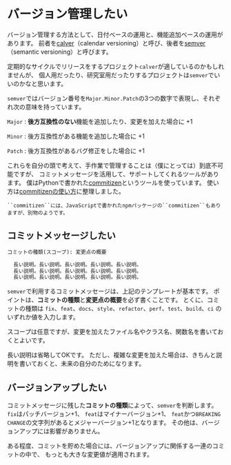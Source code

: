 # バージョン管理したい

バージョン管理する方法として、日付ベースの運用と、機能追加ベースの運用があります。
前者を[calver](https://calver.org/)（calendar versioning）と呼び、後者を[semver](https://semver.org/)（semantic versioning）と呼びます。

定期的なサイクルでリリースをするプロジェクト``calver``が適しているのかもしれませんが、
個人用だったり、研究室用だったりするプロジェクトは``semver``でいいのかなと思います。

``semver``ではバージョン番号を``Major.Minor.Patch``の3つの数字で表現し、それぞれ次の意味を持っています。

``Major``
: **後方互換性のない**機能を追加したり、変更を加えた場合に +1

``Minor``
: 後方互換性がある機能を追加した場合に +1

``Patch``
: 後方互換性があるバグ修正をした場合に +1

これらを自分の頭で考えて、手作業で管理することは（僕にとっては）到底不可能ですが、
コミットメッセージを活用して、サポートしてくれるツールがあります。
僕はPythonで書かれた[commitizen](https://commitizen-tools.github.io/commitizen/)というツールを使っています。
使い方は[commitizenの使い方](../python/python-commitizen.md)に整理しました。

```{note}
``commitizen``には、JavaScriptで書かれたnpmパッケージの``commitizen``もありますが、別物のようです。
```

## コミットメッセージしたい

```md
コミットの種類(スコープ): 変更点の概要

  長い説明。長い説明。長い説明。長い説明。長い説明。
  長い説明。長い説明。長い説明。長い説明。長い説明。
  長い説明。長い説明。長い説明。長い説明。長い説明。
```

``semver``で利用するコミットメッセージは、上記のテンプレートが基本です。
ポイントは、**コミットの種類**と**変更点の概要**を必ず書くことです。
とくに、コミットの種類は
``fix``、``feat``、``docs``、``style``、``refactor``、``perf``、``test``、``build``、``ci``
のいずれか値を入力します。

スコープは任意ですが、変更を加えたファイル名やクラス名、関数名を書いておくとよいです。

長い説明は省略してOKです。
ただし、複雑な変更を加えた場合は、きちんと説明を書いておくと、未来の自分のためになります。

## バージョンアップしたい

コミットメッセージに残した**コミットの種類**によって、``semver``を判断します。
``fix``はパッチバージョン+1、
``feat``はマイナーバージョン+1、
``feat``かつ``BREAKING CHANGE``の文字列があるとメジャーバージョン+1となります。
その他は、バージョンアップには影響がありません。

ある程度、コミットを貯めた場合には、バージョンアップに関係する一連のコミットの中で、
もっとも大きな変更値が適用されます。
